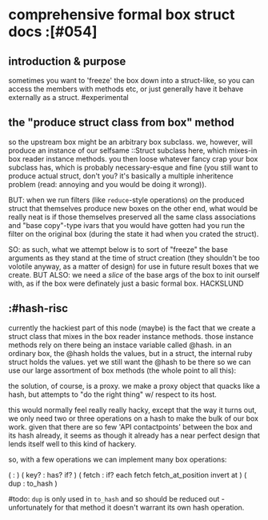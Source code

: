 # comprehensive formal box struct docs :[#054]

## introduction & purpose

sometimes you want to 'freeze' the box down into a struct-like,
so you can access the members with methods etc, or just generally
have it behave externally as a struct.  #experimental


## the "produce struct class from box" method

so the upstream box might be an arbitrary box subclass.
we, however, will produce an instance of our selfsame ::Struct
subclass here, which mixes-in box reader instance methods.
you then loose whatever fancy crap your box subclass has, which
is probably necessary-esque and fine (you still want to produce
actual struct, don't you? it's basically a multiple inheritence
problem (read: annoying and you would be doing it wrong)).

BUT: when we run filters (like `reduce`-style operations) _on_ the
produced struct that themselves produce new boxes on the other end,
what would be really neat is if those themselves preserved all the
same class associations and "base copy"-type ivars that you would
have gotten had you run the filter on the original box (during the
state it had when you crated the struct).

SO: as such, what we attempt below is to sort of "freeze" the
base arguments as they stand at the time of struct creation (they
shouldn't be too volotile anyway, as a matter of design) for use
in future result boxes that we create.  BUT ALSO: we need a _slice_
of the base args of the box to init ourself with, as if the box
were definately just a basic formal box. HACKSLUND


## :#hash-risc

currently the hackiest part of this node (maybe) is the fact that we create
a struct class that mixes in the box reader instance methods. those instance
methods rely on there being an instace variable called @hash. in an ordinary
box, the @hash holds the values, but in a struct, the internal ruby struct
holds the values. yet we still want the @hash to be there so we can use our
large assortment of box methods (the whole point to all this):

the solution, of course, is a proxy. we make a proxy object that quacks like
a hash, but attempts to "do the right thing" w/ respect to its host.

this would normally feel really really hacky, except that the way it turns out,
we only need two or three operations on a hash to make the bulk of our box
work. given that there are so few 'API contactpoints' between the box and its
hash already, it seems as though it already has a near perfect design that
lends itself well to this kind of hackery.

so, with a few operations we can implement many box operations:

  ( <hash operation> : <box operations> )
  ( key?             : has? if? )
  ( fetch            : if? each fetch fetch_at_position invert at )
  ( dup              : to_hash )

#todo: `dup` is only used in `to_hash` and so should be reduced out -
unfortunately for that method it doesn't warrant its own hash operation.
